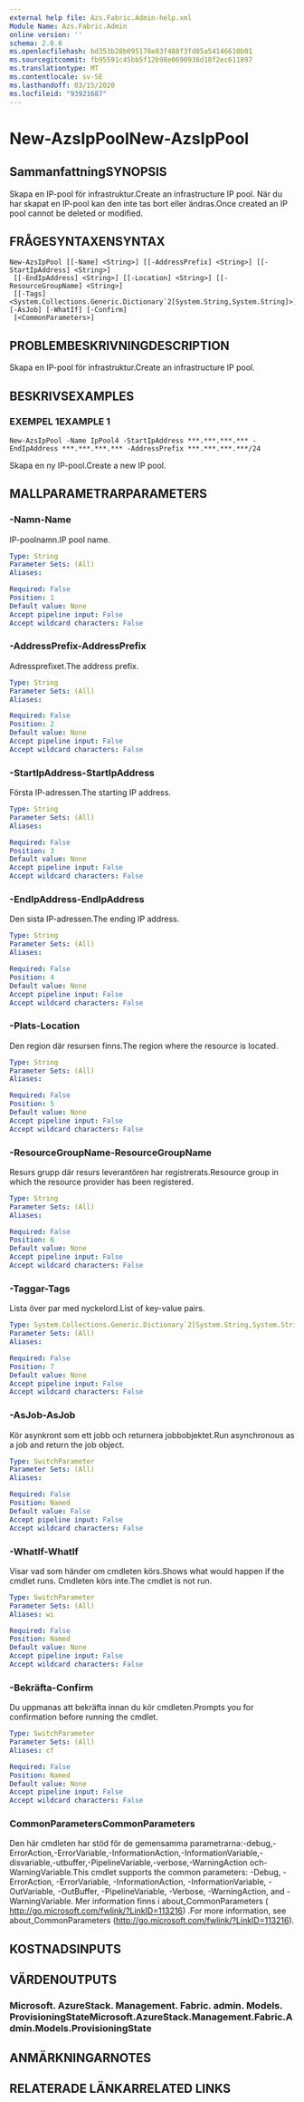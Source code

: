 ```yaml
---
external help file: Azs.Fabric.Admin-help.xml
Module Name: Azs.Fabric.Admin
online version: ''
schema: 2.0.0
ms.openlocfilehash: bd353b28b095178e83f488f3fd05a54146610b01
ms.sourcegitcommit: fb95591c45bb5f12b98e0690938d18f2ec611897
ms.translationtype: MT
ms.contentlocale: sv-SE
ms.lasthandoff: 03/15/2020
ms.locfileid: "93921687"
---
```

# <span data-ttu-id="d40ff-101">New-AzsIpPool</span><span class="sxs-lookup"><span data-stu-id="d40ff-101">New-AzsIpPool</span></span>

## <span data-ttu-id="d40ff-102">Sammanfattning</span><span class="sxs-lookup"><span data-stu-id="d40ff-102">SYNOPSIS</span></span>
<span data-ttu-id="d40ff-103">Skapa en IP-pool för infrastruktur.</span><span class="sxs-lookup"><span data-stu-id="d40ff-103">Create an infrastructure IP pool.</span></span> <span data-ttu-id="d40ff-104">När du har skapat en IP-pool kan den inte tas bort eller ändras.</span><span class="sxs-lookup"><span data-stu-id="d40ff-104">Once created an IP pool cannot be deleted or modified.</span></span>

## <span data-ttu-id="d40ff-105">FRÅGESYNTAXEN</span><span class="sxs-lookup"><span data-stu-id="d40ff-105">SYNTAX</span></span>

```
New-AzsIpPool [[-Name] <String>] [[-AddressPrefix] <String>] [[-StartIpAddress] <String>]
 [[-EndIpAddress] <String>] [[-Location] <String>] [[-ResourceGroupName] <String>]
 [[-Tags] <System.Collections.Generic.Dictionary`2[System.String,System.String]>] [-AsJob] [-WhatIf] [-Confirm]
 [<CommonParameters>]
```

## <span data-ttu-id="d40ff-106">PROBLEMBESKRIVNING</span><span class="sxs-lookup"><span data-stu-id="d40ff-106">DESCRIPTION</span></span>
<span data-ttu-id="d40ff-107">Skapa en IP-pool för infrastruktur.</span><span class="sxs-lookup"><span data-stu-id="d40ff-107">Create an infrastructure IP pool.</span></span>

## <span data-ttu-id="d40ff-108">BESKRIVS</span><span class="sxs-lookup"><span data-stu-id="d40ff-108">EXAMPLES</span></span>

### <span data-ttu-id="d40ff-109">EXEMPEL 1</span><span class="sxs-lookup"><span data-stu-id="d40ff-109">EXAMPLE 1</span></span>
```
New-AzsIpPool -Name IpPool4 -StartIpAddress ***.***.***.*** -EndIpAddress ***.***.***.*** -AddressPrefix ***.***.***.***/24
```

<span data-ttu-id="d40ff-110">Skapa en ny IP-pool.</span><span class="sxs-lookup"><span data-stu-id="d40ff-110">Create a new IP pool.</span></span>

## <span data-ttu-id="d40ff-111">MALLPARAMETRAR</span><span class="sxs-lookup"><span data-stu-id="d40ff-111">PARAMETERS</span></span>

### <span data-ttu-id="d40ff-112">-Namn</span><span class="sxs-lookup"><span data-stu-id="d40ff-112">-Name</span></span>
<span data-ttu-id="d40ff-113">IP-poolnamn.</span><span class="sxs-lookup"><span data-stu-id="d40ff-113">IP pool name.</span></span>

```yaml
Type: String
Parameter Sets: (All)
Aliases:

Required: False
Position: 1
Default value: None
Accept pipeline input: False
Accept wildcard characters: False
```

### <span data-ttu-id="d40ff-114">-AddressPrefix</span><span class="sxs-lookup"><span data-stu-id="d40ff-114">-AddressPrefix</span></span>
<span data-ttu-id="d40ff-115">Adressprefixet.</span><span class="sxs-lookup"><span data-stu-id="d40ff-115">The address prefix.</span></span>

```yaml
Type: String
Parameter Sets: (All)
Aliases:

Required: False
Position: 2
Default value: None
Accept pipeline input: False
Accept wildcard characters: False
```

### <span data-ttu-id="d40ff-116">-StartIpAddress</span><span class="sxs-lookup"><span data-stu-id="d40ff-116">-StartIpAddress</span></span>
<span data-ttu-id="d40ff-117">Första IP-adressen.</span><span class="sxs-lookup"><span data-stu-id="d40ff-117">The starting IP address.</span></span>

```yaml
Type: String
Parameter Sets: (All)
Aliases:

Required: False
Position: 3
Default value: None
Accept pipeline input: False
Accept wildcard characters: False
```

### <span data-ttu-id="d40ff-118">-EndIpAddress</span><span class="sxs-lookup"><span data-stu-id="d40ff-118">-EndIpAddress</span></span>
<span data-ttu-id="d40ff-119">Den sista IP-adressen.</span><span class="sxs-lookup"><span data-stu-id="d40ff-119">The ending IP address.</span></span>

```yaml
Type: String
Parameter Sets: (All)
Aliases:

Required: False
Position: 4
Default value: None
Accept pipeline input: False
Accept wildcard characters: False
```

### <span data-ttu-id="d40ff-120">-Plats</span><span class="sxs-lookup"><span data-stu-id="d40ff-120">-Location</span></span>
<span data-ttu-id="d40ff-121">Den region där resursen finns.</span><span class="sxs-lookup"><span data-stu-id="d40ff-121">The region where the resource is located.</span></span>

```yaml
Type: String
Parameter Sets: (All)
Aliases:

Required: False
Position: 5
Default value: None
Accept pipeline input: False
Accept wildcard characters: False
```

### <span data-ttu-id="d40ff-122">-ResourceGroupName</span><span class="sxs-lookup"><span data-stu-id="d40ff-122">-ResourceGroupName</span></span>
<span data-ttu-id="d40ff-123">Resurs grupp där resurs leverantören har registrerats.</span><span class="sxs-lookup"><span data-stu-id="d40ff-123">Resource group in which the resource provider has been registered.</span></span>

```yaml
Type: String
Parameter Sets: (All)
Aliases:

Required: False
Position: 6
Default value: None
Accept pipeline input: False
Accept wildcard characters: False
```

### <span data-ttu-id="d40ff-124">-Taggar</span><span class="sxs-lookup"><span data-stu-id="d40ff-124">-Tags</span></span>
<span data-ttu-id="d40ff-125">Lista över par med nyckelord.</span><span class="sxs-lookup"><span data-stu-id="d40ff-125">List of key-value pairs.</span></span>

```yaml
Type: System.Collections.Generic.Dictionary`2[System.String,System.String]
Parameter Sets: (All)
Aliases:

Required: False
Position: 7
Default value: None
Accept pipeline input: False
Accept wildcard characters: False
```

### <span data-ttu-id="d40ff-126">-AsJob</span><span class="sxs-lookup"><span data-stu-id="d40ff-126">-AsJob</span></span>
<span data-ttu-id="d40ff-127">Kör asynkront som ett jobb och returnera jobbobjektet.</span><span class="sxs-lookup"><span data-stu-id="d40ff-127">Run asynchronous as a job and return the job object.</span></span>

```yaml
Type: SwitchParameter
Parameter Sets: (All)
Aliases:

Required: False
Position: Named
Default value: False
Accept pipeline input: False
Accept wildcard characters: False
```

### <span data-ttu-id="d40ff-128">-WhatIf</span><span class="sxs-lookup"><span data-stu-id="d40ff-128">-WhatIf</span></span>
<span data-ttu-id="d40ff-129">Visar vad som händer om cmdleten körs.</span><span class="sxs-lookup"><span data-stu-id="d40ff-129">Shows what would happen if the cmdlet runs.</span></span>
<span data-ttu-id="d40ff-130">Cmdleten körs inte.</span><span class="sxs-lookup"><span data-stu-id="d40ff-130">The cmdlet is not run.</span></span>

```yaml
Type: SwitchParameter
Parameter Sets: (All)
Aliases: wi

Required: False
Position: Named
Default value: None
Accept pipeline input: False
Accept wildcard characters: False
```

### <span data-ttu-id="d40ff-131">-Bekräfta</span><span class="sxs-lookup"><span data-stu-id="d40ff-131">-Confirm</span></span>
<span data-ttu-id="d40ff-132">Du uppmanas att bekräfta innan du kör cmdleten.</span><span class="sxs-lookup"><span data-stu-id="d40ff-132">Prompts you for confirmation before running the cmdlet.</span></span>

```yaml
Type: SwitchParameter
Parameter Sets: (All)
Aliases: cf

Required: False
Position: Named
Default value: None
Accept pipeline input: False
Accept wildcard characters: False
```

### <span data-ttu-id="d40ff-133">CommonParameters</span><span class="sxs-lookup"><span data-stu-id="d40ff-133">CommonParameters</span></span>
<span data-ttu-id="d40ff-134">Den här cmdleten har stöd för de gemensamma parametrarna:-debug,-ErrorAction,-ErrorVariable,-InformationAction,-InformationVariable,-disvariable,-utbuffer,-PipelineVariable,-verbose,-WarningAction och-WarningVariable.</span><span class="sxs-lookup"><span data-stu-id="d40ff-134">This cmdlet supports the common parameters: -Debug, -ErrorAction, -ErrorVariable, -InformationAction, -InformationVariable, -OutVariable, -OutBuffer, -PipelineVariable, -Verbose, -WarningAction, and -WarningVariable.</span></span> <span data-ttu-id="d40ff-135">Mer information finns i about_CommonParameters ( http://go.microsoft.com/fwlink/?LinkID=113216) .</span><span class="sxs-lookup"><span data-stu-id="d40ff-135">For more information, see about_CommonParameters (http://go.microsoft.com/fwlink/?LinkID=113216).</span></span>

## <span data-ttu-id="d40ff-136">KOSTNADS</span><span class="sxs-lookup"><span data-stu-id="d40ff-136">INPUTS</span></span>

## <span data-ttu-id="d40ff-137">VÄRDEN</span><span class="sxs-lookup"><span data-stu-id="d40ff-137">OUTPUTS</span></span>

### <span data-ttu-id="d40ff-138">Microsoft. AzureStack. Management. Fabric. admin. Models. ProvisioningState</span><span class="sxs-lookup"><span data-stu-id="d40ff-138">Microsoft.AzureStack.Management.Fabric.Admin.Models.ProvisioningState</span></span>

## <span data-ttu-id="d40ff-139">ANMÄRKNINGAR</span><span class="sxs-lookup"><span data-stu-id="d40ff-139">NOTES</span></span>

## <span data-ttu-id="d40ff-140">RELATERADE LÄNKAR</span><span class="sxs-lookup"><span data-stu-id="d40ff-140">RELATED LINKS</span></span>
